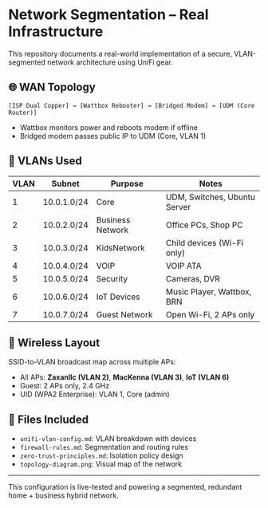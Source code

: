 # Network Segmentation – Real Infrastructure

This repository documents a real-world implementation of a secure, VLAN-segmented network architecture using UniFi gear.

## 🌐 WAN Topology

```
[ISP Dual Copper] → [Wattbox Rebooter] → [Bridged Modem] → [UDM (Core Router)]
```

- Wattbox monitors power and reboots modem if offline
- Bridged modem passes public IP to UDM (Core, VLAN 1)

## 🔀 VLANs Used

| VLAN | Subnet       | Purpose              | Notes                           |
|------|--------------|----------------------|----------------------------------|
| 1    | 10.0.1.0/24  | Core                 | UDM, Switches, Ubuntu Server     |
| 2    | 10.0.2.0/24  | Business Network     | Office PCs, Shop PC              |
| 3    | 10.0.3.0/24  | KidsNetwork          | Child devices (Wi-Fi only)       |
| 4    | 10.0.4.0/24  | VOIP                 | VOIP ATA                         |
| 5    | 10.0.5.0/24  | Security             | Cameras, DVR                     |
| 6    | 10.0.6.0/24  | IoT Devices          | Music Player, Wattbox, BRN       |
| 7    | 10.0.7.0/24  | Guest Network        | Open Wi-Fi, 2 APs only           |

## 📶 Wireless Layout

SSID-to-VLAN broadcast map across multiple APs:

- All APs: **Zaxanllc (VLAN 2)**, **MacKenna (VLAN 3)**, **IoT (VLAN 6)**
- Guest: 2 APs only, 2.4 GHz
- UID (WPA2 Enterprise): VLAN 1, Core (admin)

## 📎 Files Included

- `unifi-vlan-config.md`: VLAN breakdown with devices
- `firewall-rules.md`: Segmentation and routing rules
- `zero-trust-principles.md`: Isolation policy design
- `topology-diagram.png`: Visual map of the network

---
This configuration is live-tested and powering a segmented, redundant home + business hybrid network.
